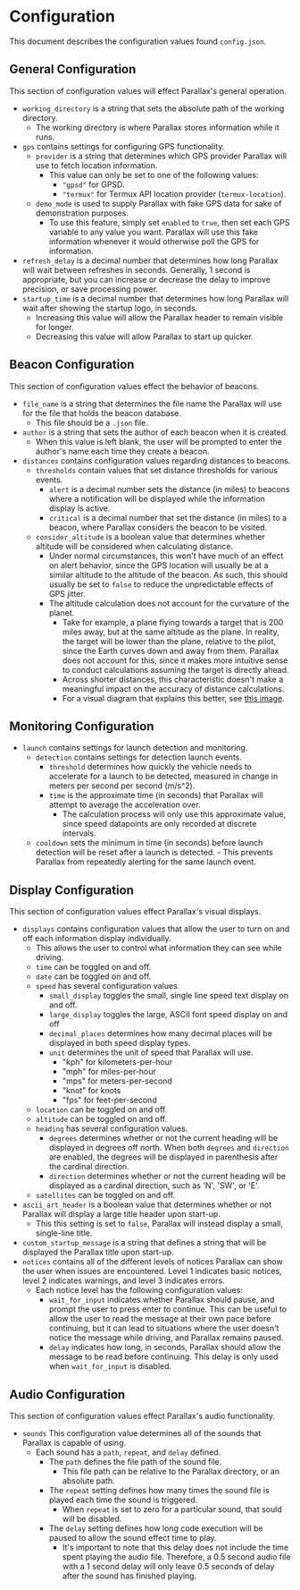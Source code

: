 # Configuration

This document describes the configuration values found `config.json`.


## General Configuration

This section of configuration values will effect Parallax's general operation.

- `working_directory` is a string that sets the absolute path of the working directory.
    - The working directory is where Parallax stores information while it runs.
- `gps` contains settings for configuring GPS functionality.
    - `provider` is a string that determines which GPS provider Parallax will use to fetch location information.
        - This value can only be set to one of the following values:
            - `"gpsd"` for GPSD.
            - `"termux"` for Termux API location provider (`termux-location`).
    - `demo_mode` is used to supply Parallax with fake GPS data for sake of demonstration purposes.
        - To use this feature, simply set `enabled` to `true`, then set each GPS variable to any value you want. Parallax will use this fake information whenever it would otherwise poll the GPS for information.
- `refresh_delay` is a decimal number that determines how long Parallax will wait between refreshes in seconds. Generally, 1 second is appropriate, but you can increase or decrease the delay to improve precision, or save processing power.
- `startup_time` is a decimal number that determines how long Parallax will wait after showing the startup logo, in seconds.
    - Increasing this value will allow the Parallax header to remain visible for longer.
    - Decreasing this value will allow Parallax to start up quicker.


## Beacon Configuration

This section of configuration values effect the behavior of beacons.

- `file_name` is a string that determines the file name the Parallax will use for the file that holds the beacon database.
    - This file should be a `.json` file.
- `author` is a string that sets the author of each beacon when it is created.
    - When this value is left blank, the user will be prompted to enter the author's name each time they create a beacon.
- `distances` contains configuration values regarding distances to beacons.
    - `thresholds` contain values that set distance thresholds for various events.
        - `alert` is a decimal number sets the distance (in miles) to beacons where a notification will be displayed while the information display is active.
        - `critical` is a decimal number that set the distance (in miles) to a beacon, where Parallax considers the beacon to be visited.
    - `consider_altitude` is a boolean value that determines whether altitude will be considered when calculating distance.
        - Under normal circumstances, this won't have much of an effect on alert behavior, since the GPS location will usually be at a similar altitude to the altitude of the beacon. As such, this should usually be set to `false` to reduce the unpredictable effects of GPS jitter.
        - The altitude calculation does not account for the curvature of the planet.
            - Take for example, a plane flying towards a target that is 200 miles away, but at the same altitude as the plane. In reality, the target will be lower than the plane, relative to the pilot, since the Earth curves down and away from them. Parallax does not account for this, since it makes more intuitive sense to conduct calculations assuming the target is directly ahead.
            - Across shorter distances, this characteristic doesn't make a meaningful impact on the accuracy of distance calculations.
            - For a visual diagram that explains this better, see [this image](./assets/image/AltitudeDistanceCalculationDiagram.svg).

## Monitoring Configuration

- `launch` contains settings for launch detection and monitoring.
    - `detection` contains settings for detection launch events.
        - `threshold` determines how quickly the vehicle needs to accelerate for a launch to be detected, measured in change in meters per second per second (m/s^2).
        - `time` is the approximate time (in seconds) that Parallax will attempt to average the acceleration over.
            - The calculation process will only use this approximate value, since speed datapoints are only recorded at discrete intervals.
	- `cooldown` sets the minimum in time (in seconds) before launch detection will be reset after a launch is detected.
            - This prevents Parallax from repeatedly alerting for the same launch event.

## Display Configuration

This section of configuration values effect Parallax's visual displays.

- `displays` contains configuration values that allow the user to turn on and off each information display individually.
    - This allows the user to control what information they can see while driving.
    - `time` can be toggled on and off.
    - `date` can be toggled on and off.
    - `speed` has several configuration values.
        - `small_display` toggles the small, single line speed text display on and off.
        - `large_display` toggles the large, ASCII font speed display on and off
        - `decimal_places` determines how many decimal places will be displayed in both speed display types.
        - `unit` determines the unit of speed that Parallax will use.
            - "kph" for kilometers-per-hour
            - "mph" for miles-per-hour
            - "mps" for meters-per-second
            - "knot" for knots
            - "fps" for feet-per-second
    - `location` can be toggled on and off.
    - `altitude` can be toggled on and off.
    - `heading` has several configuration values.
        - `degrees` determines whether or not the current heading will be displayed in degrees off north. When both `degrees` and `direction` are enabled, the degrees will be displayed in parenthesis after the cardinal direction.
        - `direction` determines whether or not the current heading will be displayed as a cardinal direction, such as 'N', 'SW', or 'E'.
    - `satellites` can be toggled on and off.
- `ascii_art_header` is a boolean value that determines whether or not Parallax will display a large title header upon start-up.
    - This this setting is set to `false`, Parallax will instead display a small, single-line title.
- `custom_startup_message` is a string that defines a string that will be displayed the Parallax title upon start-up.
- `notices` contains all of the different levels of notices Parallax can show the user when issues are encountered. Level 1 indicates basic notices, level 2 indicates warnings, and level 3 indicates errors.
    - Each notice level has the following configuration values:
        - `wait_for_input` indicates whether Parallax should pause, and prompt the user to press enter to continue. This can be useful to allow the user to read the message at their own pace before continuing, but it can lead to situations where the user doesn't notice the message while driving, and Parallax remains paused.
        - `delay` indicates how long, in seconds, Parallax should allow the message to be read before continuing. This delay is only used when `wait_for_input` is disabled.


## Audio Configuration

This section of configuration values effect Parallax's audio functionality.

- `sounds`
    This configuration value determines all of the sounds that Parallax is capable of using.
    - Each sound has a `path`, `repeat`, and `delay` defined.
        - The `path` defines the file path of the sound file.
            - This file path can be relative to the Parallax directory, or an absolute path.
        - The `repeat` setting defines how many times the sound file is played each time the sound is triggered.
            - When `repeat` is set to zero for a particular sound, that sould will be disabled.
        - The `delay` setting defines how long code execution will be paused to allow the sound effect time to play.
            - It's important to note that this delay does not include the time spent playing the audio file. Therefore, a 0.5 second audio file with a 1 second delay will only leave 0.5 seconds of delay after the sound has finished playing.
